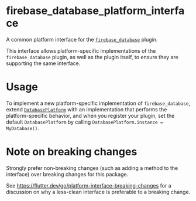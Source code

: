 # firebase_database_platform_interface

A common platform interface for the [`firebase_database`][1] plugin.

This interface allows platform-specific implementations of the `firebase_database`
plugin, as well as the plugin itself, to ensure they are supporting the
same interface.

# Usage

To implement a new platform-specific implementation of `firebase_database`, extend
[`DatabasePlatform`][2] with an implementation that performs the
platform-specific behavior, and when you register your plugin, set the default
`DatabasePlatform` by calling
`DatabasePlatform.instance = MyDatabase()`.

# Note on breaking changes

Strongly prefer non-breaking changes (such as adding a method to the interface)
over breaking changes for this package.

See https://flutter.dev/go/platform-interface-breaking-changes for a discussion
on why a less-clean interface is preferable to a breaking change.

[1]: ../firebase_database
[2]: lib/firebase_database_platform_interface.dart
